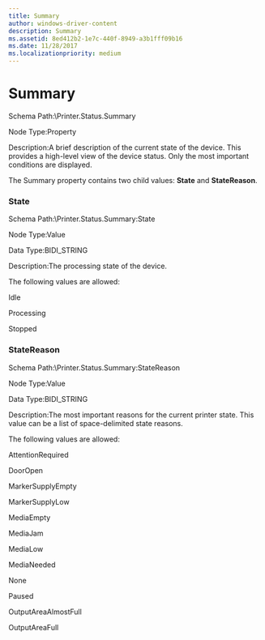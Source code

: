 ```yaml
---
title: Summary
author: windows-driver-content
description: Summary
ms.assetid: 8ed412b2-1e7c-440f-8949-a3b1fff09b16
ms.date: 11/28/2017
ms.localizationpriority: medium
---
```


# Summary


Schema Path:\\Printer.Status.Summary

Node Type:Property

Description:A brief description of the current state of the device. This provides a high-level view of the device status. Only the most important conditions are displayed.

The Summary property contains two child values: **State** and **StateReason**.

### <span id="state"></span><span id="STATE"></span>State

Schema Path:\\Printer.Status.Summary:State

Node Type:Value

Data Type:BIDI\_STRING

Description:The processing state of the device.

The following values are allowed:

Idle

Processing

Stopped

### <span id="statereason"></span><span id="STATEREASON"></span>StateReason

Schema Path:\\Printer.Status.Summary:StateReason

Node Type:Value

Data Type:BIDI\_STRING

Description:The most important reasons for the current printer state. This value can be a list of space-delimited state reasons.

The following values are allowed:

AttentionRequired

DoorOpen

MarkerSupplyEmpty

MarkerSupplyLow

MediaEmpty

MediaJam

MediaLow

MediaNeeded

None

Paused

OutputAreaAlmostFull

OutputAreaFull

 

 




